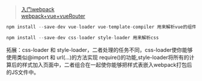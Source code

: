 > [入门webpack](http://www.jianshu.com/p/42e11515c10f)  
> [webpack+vue+vueRouter](https://segmentfault.com/a/1190000008602934)
```js
npm install --save-dev vue-loader vue-template-compiler 用来解析vue的组件，.vue后缀的文件

npm install --save-dev css-loader style-loader 用来解析css
```
拓展：css-loader 和 style-loader，二者处理的任务不同，css-loader使你能够使用类似@import 和 url(…)的方法实现 require()的功能,style-loader将所有的计算后的样式加入页面中，二者组合在一起使你能够把样式表嵌入webpack打包后的JS文件中。